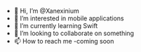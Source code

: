 - 👋 Hi, I’m @Xanexinium
- 👀 I’m interested in mobile applications
- 🌱 I’m currently learning Swift
- 💞️ I’m looking to collaborate on something
- 📫 How to reach me -coming soon

<!---
Xanexinium/Xanexinium is a ✨ special ✨ repository because its `README.md` (this file) appears on your GitHub profile.
You can click the Preview link to take a look at your changes.
--->
